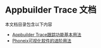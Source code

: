 # Appbuilder Trace 文档

本文档目录包含以下内容

- [Appbuilder Trace跟踪功能基本用法](./basic.md)
- [Phoneix可视化软件的进阶用法](./phoenix_method.md)